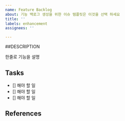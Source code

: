 ```yaml
---
name: Feature Backlog
about: 기능 백로그 생성을 위한 이슈 템플릿은 이것을 선택 하세요
title: ''
labels: enhancement
assignees: ''

---
```


##DESCRIPTION

한줄로 기능을 설명

## Tasks
- []  해야 할 일
- []  해야 할 일
- []  해야 할 일

## References
